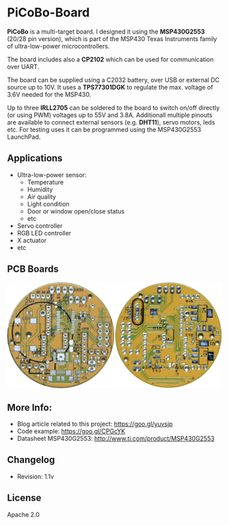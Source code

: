 # PiCoBo-Board 

**PiCoBo** is a multi-target board. I designed it using the **MSP430G2553** (20/28 pin version), which is part of the MSP430 Texas Instruments family of ultra-low-power microcontrollers. 

The board includes also a **CP2102** which can be used for communication over UART. 

The board can be supplied using a C2032 battery, over USB or external DC source up to 10V. It uses a **TPS77301DGK** to regulate the max. voltage of 3.6V needed for the MSP430. 

Up to three **IRLL2705** can be soldered to the board to switch on/off directly (or using PWM) voltages up to 55V and 3.8A. Additionall multiple pinouts are available to connect external sensors (e.g. **DHT11**), servo motors, leds etc. For testing uses it can be programmed using the MSP430G2553 LaunchPad.

Applications
-------------------
* Ultra-low-power sensor: 
	* Temperature
	* Humidity
	* Air quality
	* Light condition
	* Door or window open/close status
	* etc
* Servo controller
* RGB LED controller
* X actuator
* etc

PCB Boards
-----
![PCB Boards](https://raw.githubusercontent.com/lemariva/PiCoBo-Board/master/pics/PiCoBo_boards.png)

More Info: 
-------------------

* Blog article related to this project: https://goo.gl/yuvsjp
* Code example: https://goo.gl/CPGcYK
* Datasheet MSP430G2553: http://www.ti.com/product/MSP430G2553

Changelog
-------------------
* Revision: 1.1v

License
--------------------
Apache 2.0